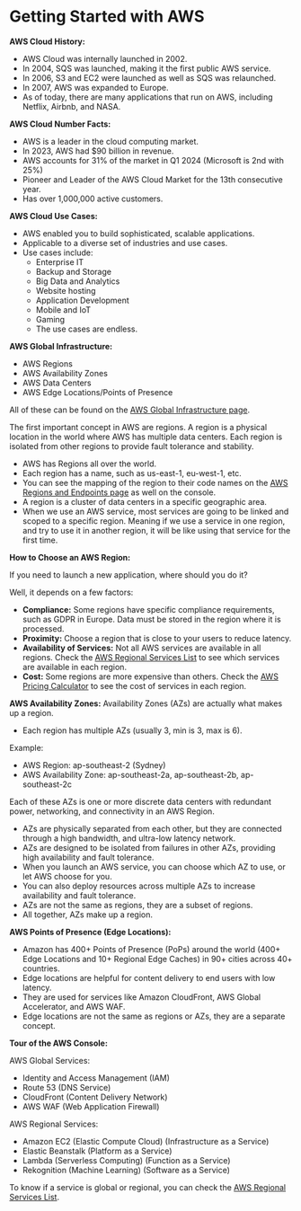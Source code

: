 # Getting Started with AWS

**AWS Cloud History:**

- AWS Cloud was internally launched in 2002.
- In 2004, SQS was launched, making it the first public AWS service.
- In 2006, S3 and EC2 were launched as well as SQS was relaunched.
- In 2007, AWS was expanded to Europe.
- As of today, there are many applications that run on AWS, including Netflix, Airbnb, and NASA.

**AWS Cloud Number Facts:**

- AWS is a leader in the cloud computing market.
- In 2023, AWS had $90 billion in revenue.
- AWS accounts for 31% of the market in Q1 2024 (Microsoft is 2nd with 25%)
- Pioneer and Leader of the AWS Cloud Market for the 13th consecutive year.
- Has over 1,000,000 active customers.

**AWS Cloud Use Cases:**

- AWS enabled you to build sophisticated, scalable applications.
- Applicable to a diverse set of industries and use cases.
- Use cases include:
  - Enterprise IT
  - Backup and Storage
  - Big Data and Analytics
  - Website hosting
  - Application Development
  - Mobile and IoT
  - Gaming
  - The use cases are endless.

**AWS Global Infrastructure:**

- AWS Regions
- AWS Availability Zones
- AWS Data Centers
- AWS Edge Locations/Points of Presence

All of these can be found on the [AWS Global Infrastructure page](https://aws.amazon.com/about-aws/global-infrastructure/).

The first important concept in AWS are regions. A region is a physical location in the world where AWS has multiple data centers. Each region is isolated from other regions to provide fault tolerance and stability.

- AWS has Regions all over the world.
- Each region has a name, such as us-east-1, eu-west-1, etc.
- You can see the mapping of the region to their code names on the [AWS Regions and Endpoints page](https://docs.aws.amazon.com/general/latest/gr/rande.html) as well on the console.
- A region is a cluster of data centers in a specific geographic area.
- When we use an AWS service, most services are going to be linked and scoped to a specific region. Meaning if we use a service in one region, and try to use it in another region, it will be like using that service for the first time.

**How to Choose an AWS Region:**

If you need to launch a new application, where should you do it?

Well, it depends on a few factors:

- **Compliance:** Some regions have specific compliance requirements, such as GDPR in Europe. Data must be stored in the region where it is processed.
- **Proximity:** Choose a region that is close to your users to reduce latency.
- **Availability of Services:** Not all AWS services are available in all regions. Check the [AWS Regional Services List](https://aws.amazon.com/about-aws/global-infrastructure/regional-product-services/) to see which services are available in each region.
- **Cost:** Some regions are more expensive than others. Check the [AWS Pricing Calculator](https://calculator.aws/#/) to see the cost of services in each region.

**AWS Availability Zones:**
Availability Zones (AZs) are actually what makes up a region.

- Each region has multiple AZs (usually 3, min is 3, max is 6).

Example:

- AWS Region: ap-southeast-2 (Sydney)
- AWS Availability Zone: ap-southeast-2a, ap-southeast-2b, ap-southeast-2c

Each of these AZs is one or more discrete data centers with redundant power, networking, and connectivity in an AWS Region.

- AZs are physically separated from each other, but they are connected through a high bandwidth, and ultra-low latency network.
- AZs are designed to be isolated from failures in other AZs, providing high availability and fault tolerance.
- When you launch an AWS service, you can choose which AZ to use, or let AWS choose for you.
- You can also deploy resources across multiple AZs to increase availability and fault tolerance.
- AZs are not the same as regions, they are a subset of regions.
- All together, AZs make up a region.

**AWS Points of Presence (Edge Locations):**

- Amazon has 400+ Points of Presence (PoPs) around the world (400+ Edge Locations and 10+ Regional Edge Caches) in 90+ cities across 40+ countries.
- Edge locations are helpful for content delivery to end users with low latency.
- They are used for services like Amazon CloudFront, AWS Global Accelerator, and AWS WAF.
- Edge locations are not the same as regions or AZs, they are a separate concept.

**Tour of the AWS Console:**

AWS Global Services:

- Identity and Access Management (IAM)
- Route 53 (DNS Service)
- CloudFront (Content Delivery Network)
- AWS WAF (Web Application Firewall)

AWS Regional Services:

- Amazon EC2 (Elastic Compute Cloud) (Infrastructure as a Service)
- Elastic Beanstalk (Platform as a Service)
- Lambda (Serverless Computing) (Function as a Service)
- Rekognition (Machine Learning) (Software as a Service)

To know if a service is global or regional, you can check the [AWS Regional Services List](https://aws.amazon.com/about-aws/global-infrastructure/regional-product-services/).

